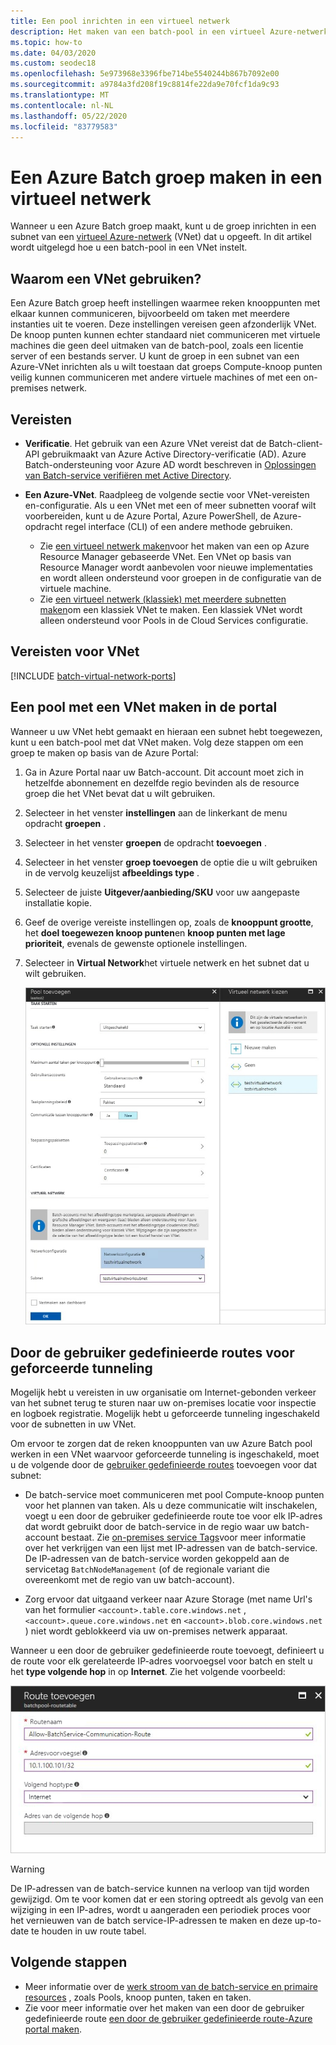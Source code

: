 ```yaml
---
title: Een pool inrichten in een virtueel netwerk
description: Het maken van een batch-pool in een virtueel Azure-netwerk, zodat reken knooppunten veilig kunnen communiceren met andere virtuele machines in het netwerk, zoals een bestands server.
ms.topic: how-to
ms.date: 04/03/2020
ms.custom: seodec18
ms.openlocfilehash: 5e973968e3396fbe714be5540244b867b7092e00
ms.sourcegitcommit: a9784a3fd208f19c8814fe22da9e70fcf1da9c93
ms.translationtype: MT
ms.contentlocale: nl-NL
ms.lasthandoff: 05/22/2020
ms.locfileid: "83779583"
---
```

# <a name="create-an-azure-batch-pool-in-a-virtual-network"></a>Een Azure Batch groep maken in een virtueel netwerk

Wanneer u een Azure Batch groep maakt, kunt u de groep inrichten in een subnet van een [virtueel Azure-netwerk](../virtual-network/virtual-networks-overview.md) (VNet) dat u opgeeft. In dit artikel wordt uitgelegd hoe u een batch-pool in een VNet instelt.

## <a name="why-use-a-vnet"></a>Waarom een VNet gebruiken?

Een Azure Batch groep heeft instellingen waarmee reken knooppunten met elkaar kunnen communiceren, bijvoorbeeld om taken met meerdere instanties uit te voeren. Deze instellingen vereisen geen afzonderlijk VNet. De knoop punten kunnen echter standaard niet communiceren met virtuele machines die geen deel uitmaken van de batch-pool, zoals een licentie server of een bestands server. U kunt de groep in een subnet van een Azure-VNet inrichten als u wilt toestaan dat groeps Compute-knoop punten veilig kunnen communiceren met andere virtuele machines of met een on-premises netwerk.

## <a name="prerequisites"></a>Vereisten

* **Verificatie**. Het gebruik van een Azure VNet vereist dat de Batch-client-API gebruikmaakt van Azure Active Directory-verificatie (AD). Azure Batch-ondersteuning voor Azure AD wordt beschreven in [Oplossingen van Batch-service verifiëren met Active Directory](batch-aad-auth.md).

* **Een Azure-VNet**. Raadpleeg de volgende sectie voor VNet-vereisten en-configuratie. Als u een VNet met een of meer subnetten vooraf wilt voorbereiden, kunt u de Azure Portal, Azure PowerShell, de Azure-opdracht regel interface (CLI) of een andere methode gebruiken.
  * Zie [een virtueel netwerk maken](../virtual-network/manage-virtual-network.md#create-a-virtual-network)voor het maken van een op Azure Resource Manager gebaseerde VNet. Een VNet op basis van Resource Manager wordt aanbevolen voor nieuwe implementaties en wordt alleen ondersteund voor groepen in de configuratie van de virtuele machine.
  * Zie [een virtueel netwerk (klassiek) met meerdere subnetten maken](../virtual-network/create-virtual-network-classic.md)om een klassiek VNet te maken. Een klassiek VNet wordt alleen ondersteund voor Pools in de Cloud Services configuratie.

## <a name="vnet-requirements"></a>Vereisten voor VNet

[!INCLUDE [batch-virtual-network-ports](../../includes/batch-virtual-network-ports.md)]

## <a name="create-a-pool-with-a-vnet-in-the-portal"></a>Een pool met een VNet maken in de portal

Wanneer u uw VNet hebt gemaakt en hieraan een subnet hebt toegewezen, kunt u een batch-pool met dat VNet maken. Volg deze stappen om een groep te maken op basis van de Azure Portal: 

1. Ga in Azure Portal naar uw Batch-account. Dit account moet zich in hetzelfde abonnement en dezelfde regio bevinden als de resource groep die het VNet bevat dat u wilt gebruiken.
2. Selecteer in het venster **instellingen** aan de linkerkant de menu opdracht **groepen** .
3. Selecteer in het venster **groepen** de opdracht **toevoegen** .
4. Selecteer in het venster **groep toevoegen** de optie die u wilt gebruiken in de vervolg keuzelijst **afbeeldings type** .
5. Selecteer de juiste **Uitgever/aanbieding/SKU** voor uw aangepaste installatie kopie.
6. Geef de overige vereiste instellingen op, zoals de **knooppunt grootte**, het **doel toegewezen knoop punten**en **knoop punten met lage prioriteit**, evenals de gewenste optionele instellingen.
7. Selecteer in **Virtual Network**het virtuele netwerk en het subnet dat u wilt gebruiken.

   ![Groep toevoegen met virtueel netwerk](./media/batch-virtual-network/add-vnet-pool.png)

## <a name="user-defined-routes-for-forced-tunneling"></a>Door de gebruiker gedefinieerde routes voor geforceerde tunneling

Mogelijk hebt u vereisten in uw organisatie om Internet-gebonden verkeer van het subnet terug te sturen naar uw on-premises locatie voor inspectie en logboek registratie. Mogelijk hebt u geforceerde tunneling ingeschakeld voor de subnetten in uw VNet.

Om ervoor te zorgen dat de reken knooppunten van uw Azure Batch pool werken in een VNet waarvoor geforceerde tunneling is ingeschakeld, moet u de volgende door de [gebruiker gedefinieerde routes](../virtual-network/virtual-networks-udr-overview.md) toevoegen voor dat subnet:

* De batch-service moet communiceren met pool Compute-knoop punten voor het plannen van taken. Als u deze communicatie wilt inschakelen, voegt u een door de gebruiker gedefinieerde route toe voor elk IP-adres dat wordt gebruikt door de batch-service in de regio waar uw batch-account bestaat. Zie [on-premises service Tags](../virtual-network/service-tags-overview.md)voor meer informatie over het verkrijgen van een lijst met IP-adressen van de batch-service. De IP-adressen van de batch-service worden gekoppeld aan de servicetag `BatchNodeManagement` (of de regionale variant die overeenkomt met de regio van uw batch-account).

* Zorg ervoor dat uitgaand verkeer naar Azure Storage (met name Url's van het formulier `<account>.table.core.windows.net` , `<account>.queue.core.windows.net` en `<account>.blob.core.windows.net` ) niet wordt geblokkeerd via uw on-premises netwerk apparaat.

Wanneer u een door de gebruiker gedefinieerde route toevoegt, definieert u de route voor elk gerelateerde IP-adres voorvoegsel voor batch en stelt u het **type volgende hop** in op **Internet**. Zie het volgende voorbeeld:

![Door de gebruiker gedefinieerde route](./media/batch-virtual-network/user-defined-route.png)

> [!WARNING]
> De IP-adressen van de batch-service kunnen na verloop van tijd worden gewijzigd. Om te voor komen dat er een storing optreedt als gevolg van een wijziging in een IP-adres, wordt u aangeraden een periodiek proces voor het vernieuwen van de batch service-IP-adressen te maken en deze up-to-date te houden in uw route tabel.

## <a name="next-steps"></a>Volgende stappen

- Meer informatie over de [werk stroom van de batch-service en primaire resources](batch-service-workflow-features.md) , zoals Pools, knoop punten, taken en taken.
- Zie voor meer informatie over het maken van een door de gebruiker gedefinieerde route [een door de gebruiker gedefinieerde route-Azure portal maken](../virtual-network/tutorial-create-route-table-portal.md).

